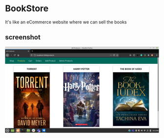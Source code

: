 # BookStore
It's like an eCommerce website where we can sell the books

## screenshot

![BookStore](https://github.com/jhonsnow456/sreenshot/blob/main/BookStoreScreenShot/BookStore.png)
